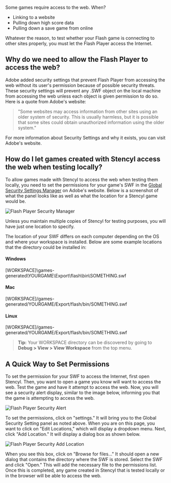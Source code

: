 Some games require access to the web. When?

* Linking to a website
* Pulling down high score data
* Pulling down a save game from online

Whatever the reason, to test whether your Flash game is connecting to other sites properly, you must let the Flash Player access the Internet.


## Why do we need to allow the Flash Player to access the web?

Adobe added security settings that prevent Flash Player from accessing the web without its user's permission because of possible security threats. These security settings will prevent any .SWF object on the local machine from accessing the web unless each object is given permission to do so. Here is a quote from Adobe's website:

> "Some websites may access information from other sites using an older system of security. This is usually harmless, but it is possible that some sites could obtain unauthorized information using the older system."

For more information about Security Settings and why it exists, you can visit Adobe's website.


## How do I let games created with Stencyl access the web when testing locally?

To allow games made with Stencyl to access the web when testing them locally, you need to set the permissions for your game's SWF in the [Global Security Settings Manager](http://www.macromedia.com/support/documentation/en/flashplayer/help/settings_manager04.html) on Adobe's website. Below is a screenshot of what the panel looks like as well as what the location for a Stencyl game would be.

![Flash Player Security Manager](https://static.stencyl.com/help/images/FlashPlayerSecurity.png)

Unless you maintain multiple copies of Stencyl for testing purposes, you will have just one location to specify.

The location of your SWF differs on each computer depending on the OS and where your workspace is installed. Below are some example locations that the directory could be installed in:

#### Windows
[WORKSPACE]\games-generated\YOURGAME\Export\flash\bin\SOMETHING.swf

#### Mac
[WORKSPACE]/games-generated/YOURGAME/Export/flash/bin/SOMETHING.swf

#### Linux
[WORKSPACE]/games-generated/YOURGAME/Export/flash/bin/SOMETHING.swf

> **Tip:** Your WORKSPACE directory can be discovered by going to **Debug > View > View Workspace** from the top menu.
 

## A Quick Way to Set Permissions

To set the permission for your SWF to access the Internet, first open Stencyl. Then, you want to open a game you know will want to access the web. Test the game and have it attempt to access the web. Now, you will see a security alert display, similar to the image below, informing you that the game is attempting to access the web.

![Flash Player Security Alert](https://static.stencyl.com/help/images/FlashPlayerSecurityAlert.png)

To set the permissions, click on "settings." It will bring you to the Global Security Setting panel as noted above. When you are on this page, you want to click on "Edit Locations," which will display a dropdown menu. Next, click "Add Location." It will display a dialog box as shown below.

![Flash Player Security Add Location](https://static.stencyl.com/help/images/FlashPlayerSecurityAddLocation.png)

When you see this box, click on "Browse for files..." It should open a new dialog that contains the directory where the SWF is stored. Select the SWF and click "Open." This will add the necessary file to the permissions list. Once this is completed, any game created in Stencyl that is tested locally or in the browser will be able to access the web.
